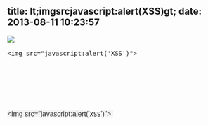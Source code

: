 title: lt;imgsrcjavascript:alert(XSS)gt;
date: 2013-08-11 10:23:57
---

<pre class="brush:php;"><img src="alert('XSS')"> 
<pre class="brush:java;">&lt;img src="javascript:alert('XSS')"&gt; </pre>
<pre class="brush:java;">
</pre>
<pre class="brush:java;"><span style="color:#333333;font-family:宋体, Verdana, sans-serif;font-size:16px;line-height:21px;background-color:#F3F3F3;">&lt;img src="javascript:alert('</span><a target="_blank" href="http://www.myhack58.com/Article/html/3/7/Article_007_1.htm" class="UBBWordLink">XSS</a><span style="color:#333333;font-family:宋体, Verdana, sans-serif;font-size:16px;line-height:21px;background-color:#F3F3F3;">')"&gt;&nbsp;</span> </pre>
</pre>